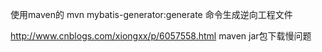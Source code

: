 使用maven的  mvn mybatis-generator:generate 命令生成逆向工程文件

http://www.cnblogs.com/xiongxx/p/6057558.html maven jar包下载慢问题